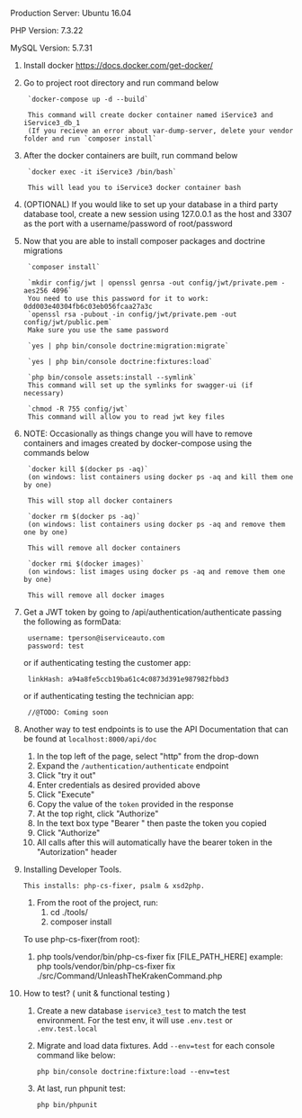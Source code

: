 Production Server: Ubuntu 16.04

PHP Version: 7.3.22

MySQL Version: 5.7.31

1. Install docker
        https://docs.docker.com/get-docker/

2. Go to project root directory and run command below

        `docker-compose up -d --build`

        This command will create docker container named iService3 and iService3_db_1
        (If you recieve an error about var-dump-server, delete your vendor folder and run `composer install`

3. After the docker containers are built, run command below

        `docker exec -it iService3 /bin/bash`

        This will lead you to iService3 docker container bash
        
4. (OPTIONAL) If you would like to set up your database in a third party database tool, create a new session using 127.0.0.1 as the host and 3307 as the port with a username/password of root/password

5. Now that you are able to install composer packages and doctrine migrations

        `composer install`

        `mkdir config/jwt | openssl genrsa -out config/jwt/private.pem -aes256 4096`
        You need to use this password for it to work: 0dd003e40304fb6c03eb056fcaa27a3c
        `openssl rsa -pubout -in config/jwt/private.pem -out config/jwt/public.pem`
        Make sure you use the same password

        `yes | php bin/console doctrine:migration:migrate`

        `yes | php bin/console doctrine:fixtures:load`
        
        `php bin/console assets:install --symlink`
        This command will set up the symlinks for swagger-ui (if necessary)

        `chmod -R 755 config/jwt`
        This command will allow you to read jwt key files

6. NOTE: Occasionally as things change you will have to remove containers and images created by docker-compose using the commands below

        `docker kill $(docker ps -aq)`
        (on windows: list containers using docker ps -aq and kill them one by one)

        This will stop all docker containers

        `docker rm $(docker ps -aq)`
        (on windows: list containers using docker ps -aq and remove them one by one)

        This will remove all docker containers

        `docker rmi $(docker images)`
        (on windows: list images using docker ps -aq and remove them one by one)

        This will remove all docker images
        
7. Get a JWT token by going to /api/authentication/authenticate passing the following as formData:

        username: tperson@iserviceauto.com
        password: test

    or if authenticating testing the customer app:

        linkHash: a94a8fe5ccb19ba61c4c0873d391e987982fbbd3
        
    or if authenticating testing the technician app:

        //@TODO: Coming soon

8. Another way to test endpoints is to use the API Documentation that can be found at `localhost:8000/api/doc` 

    1. In the top left of the page, select "http" from the drop-down
    2. Expand the `/authentication/authenticate` endpoint
    3. Click "try it out"
    4. Enter credentials as desired provided above
    5. Click "Execute"
    6. Copy the value of the `token` provided in the response
    7. At the top right, click "Authorize"
    8. In the text box type "Bearer " then paste the token you copied
    9. Click "Authorize" 
    10. All calls after this will automatically have the bearer token in the "Autorization" header


9. Installing Developer Tools.
   
   `This installs: php-cs-fixer, psalm & xsd2php.`
   
   1. From the root of the project, run: 
      1. cd ./tools/
      2. composer install
   
   To use php-cs-fixer(from root):
   
   1. php tools/vendor/bin/php-cs-fixer fix [FILE_PATH_HERE]
      example: php tools/vendor/bin/php-cs-fixer fix ./src/Command/UnleashTheKrakenCommand.php

10. How to test? ( unit & functional testing )

    1. Create a new database `iservice3_test` to match the test environment. For the test env, it will use `.env.test` or `.env.test.local`
    2. Migrate and load data fixtures. Add `--env=test` for each console command like below:

           php bin/console doctrine:fixture:load --env=test

    3. At last, run phpunit test:
        
           php bin/phpunit
